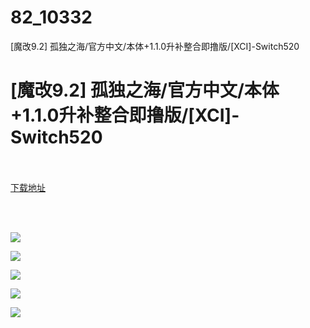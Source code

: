 # 82_10332
[魔改9.2] 孤独之海/官方中文/本体+1.1.0升补整合即撸版/[XCI]-Switch520
# [魔改9.2] 孤独之海/官方中文/本体+1.1.0升补整合即撸版/[XCI]-Switch520
 <br/></br>
[下载地址](https://www.switch520.cc/article/10332 "下载地址")
<br/></br>

<p>&nbsp;</p>
<p><img src="https://www.switch520.cc/muke_img/upload_art_editor_20210307-1_ea6d41a128f1bcca137f49c96ba57fce.jpg"></p>
<p><img src="https://www.switch520.cc/muke_img/upload_art_editor_20210307-1_7bf8686ffe0824a12dca276efa4b496e.jpg"></p>
<p><img src="https://www.switch520.cc/muke_img/upload_art_editor_20210307-1_e04f8e671b990c44594e6a486bc3c955.jpg"></p>
<p><img src="https://www.switch520.cc/muke_img/upload_art_editor_20210307-1_ab084469e4afd31893de716927a90c92.jpg"></p>
<p><img src="https://www.switch520.cc/muke_img/upload_art_editor_20210307-1_d67694e58f1a58151bed8b37ad9c575c.jpg"><strong>&nbsp;</strong></p>
